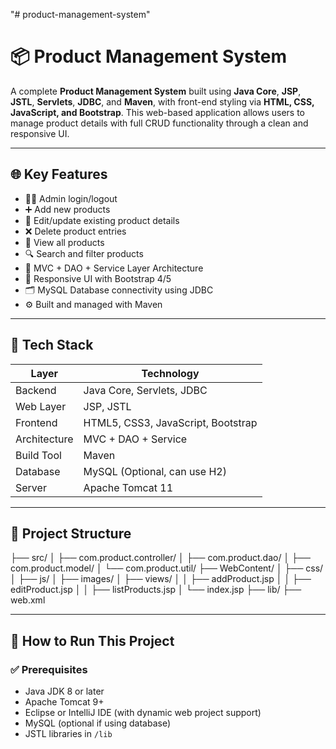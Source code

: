 "# product-management-system" 
# 📦 Product Management System

A complete **Product Management System** built using **Java Core**, **JSP**, **JSTL**, **Servlets**, **JDBC**, and **Maven**, with front-end styling via **HTML, CSS, JavaScript, and Bootstrap**. This web-based application allows users to manage product details with full CRUD functionality through a clean and responsive UI.

---

## 🌐 Key Features

- 🧑‍💼 Admin login/logout
- ➕ Add new products
- 📝 Edit/update existing product details
- ❌ Delete product entries
- 📃 View all products
- 🔍 Search and filter products
- 📁 MVC + DAO + Service Layer Architecture
- 💅 Responsive UI with Bootstrap 4/5
- 🗂️ MySQL Database connectivity using JDBC
- ⚙️ Built and managed with Maven

---

## 🧰 Tech Stack

| Layer      | Technology                     |
|------------|--------------------------------|
| Backend    | Java Core, Servlets, JDBC      |
| Web Layer  | JSP, JSTL                      |
| Frontend   | HTML5, CSS3, JavaScript, Bootstrap |
| Architecture | MVC + DAO + Service          |
| Build Tool | Maven                          |
| Database   | MySQL (Optional, can use H2)   |
| Server     | Apache Tomcat 11              |

---

## 📁 Project Structure
├── src/
│   ├── com.product.controller/
│   ├── com.product.dao/
│   ├── com.product.model/
│   └── com.product.util/
├── WebContent/
│   ├── css/
│   ├── js/
│   ├── images/
│   ├── views/
│   │   ├── addProduct.jsp
│   │   ├── editProduct.jsp
│   │   ├── listProducts.jsp
│   └── index.jsp
├── lib/
├── web.xml


---

## 🧪 How to Run This Project

### ✅ Prerequisites

- Java JDK 8 or later
- Apache Tomcat 9+
- Eclipse or IntelliJ IDE (with dynamic web project support)
- MySQL (optional if using database)
- JSTL libraries in `/lib`


  



